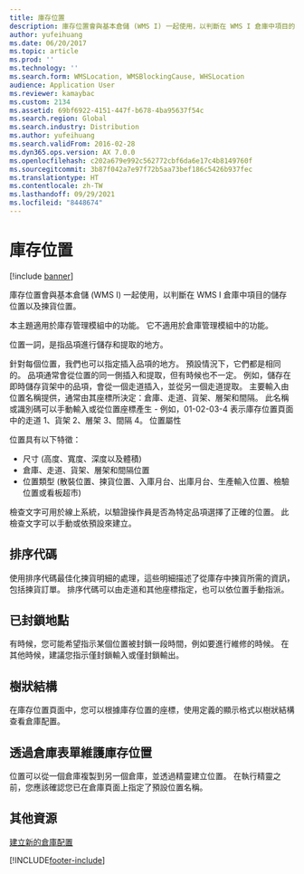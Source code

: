 ```yaml
---
title: 庫存位置
description: 庫存位置會與基本倉儲 (WMS I) 一起使用，以判斷在 WMS I 倉庫中項目的儲存位置以及揀貨位置。
author: yufeihuang
ms.date: 06/20/2017
ms.topic: article
ms.prod: ''
ms.technology: ''
ms.search.form: WMSLocation, WMSBlockingCause, WHSLocation
audience: Application User
ms.reviewer: kamaybac
ms.custom: 2134
ms.assetid: 69bf6922-4151-447f-b678-4ba95637f54c
ms.search.region: Global
ms.search.industry: Distribution
ms.author: yufeihuang
ms.search.validFrom: 2016-02-28
ms.dyn365.ops.version: AX 7.0.0
ms.openlocfilehash: c202a679e992c562772cbf6da6e17c4b8149760f
ms.sourcegitcommit: 3b87f042a7e97f72b5aa73bef186c5426b937fec
ms.translationtype: HT
ms.contentlocale: zh-TW
ms.lasthandoff: 09/29/2021
ms.locfileid: "8448674"
---
```

# <a name="inventory-locations"></a>庫存位置

[!include [banner](../includes/banner.md)]

庫存位置會與基本倉儲 (WMS I) 一起使用，以判斷在 WMS I 倉庫中項目的儲存位置以及揀貨位置。

本主題適用於庫存管理模組中的功能。 它不適用於倉庫管理模組中的功能。

位置一詞，是指品項進行儲存和提取的地方。

針對每個位置，我們也可以指定插入品項的地方。 預設情況下，它們都是相同的。 品項通常會從位置的同一側插入和提取，但有時候也不一定。 例如，儲存在即時儲存貨架中的品項，會從一個走道插入，並從另一個走道提取。 主要輸入由位置名稱提供，通常由其座標所決定：倉庫、走道、貨架、層架和間隔。 此名稱或識別碼可以手動輸入或從位置座標產生 - 例如，01-02-03-4 表示庫存位置頁面中的走道 1、貨架 2、層架 3、間隔 4。
位置屬性

位置具有以下特徵：
-   尺寸 (高度、寬度、深度以及體積)
-   倉庫、走道、貨架、層架和間隔位置
-   位置類型 (散裝位置、揀貨位置、入庫月台、出庫月台、生產輸入位置、檢驗位置或看板超市)

檢查文字可用於線上系統，以驗證操作員是否為特定品項選擇了正確的位置。 此檢查文字可以手動或依預設來建立。

## <a name="sort-codes"></a>排序代碼
使用排序代碼最佳化揀貨明細的處理，這些明細描述了從庫存中揀貨所需的資訊，包括揀貨訂單。 排序代碼可以由走道和其他座標指定，也可以依位置手動指派。

## <a name="blocked-locations"></a>已封鎖地點
有時候，您可能希望指示某個位置被封鎖一段時間，例如要進行維修的時候。 在其他時候，建議您指示僅封鎖輸入或僅封鎖輸出。

## <a name="tree-structure"></a>樹狀結構

在庫存位置頁面中，您可以根據庫存位置的座標，使用定義的顯示格式以樹狀結構查看倉庫配置。

## <a name="maintain-inventory-locations-via-the-warehouse-form"></a>透過倉庫表單維護庫存位置

位置可以從一個倉庫複製到另一個倉庫，並透過精靈建立位置。 在執行精靈之前，您應該確認您已在倉庫頁面上指定了預設位置名稱。



## <a name="additional-resources"></a>其他資源

[建立新的倉庫配置](tasks/create-new-warehouse-layout.md)


[!INCLUDE[footer-include](../../includes/footer-banner.md)]